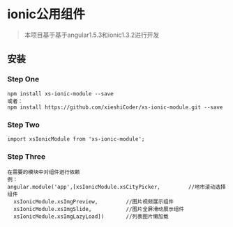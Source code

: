 
# ionic公用组件
>本项目基于基于angular1.5.3和ionic1.3.2进行开发
## 安装
### Step One
```
npm install xs-ionic-module --save
或者：
npm install https://github.com/xieshiCoder/xs-ionic-module.git --save
```
### Step Two
```
import xsIonicModule from 'xs-ionic-module';
```
### Step Three
```
在需要的模块中对组件进行依赖
例：
angular.module('app',[xsIonicModule.xsCityPicker,         //地市滚动选择组件
  xsIonicModule.xsImgPreview,         //图片视频展示组件
  xsIonicModule.xsImgSlide,           //图片全屏滑动展示组件
  xsIonicModule.xsImgLazyLoad])       //列表图片懒加载
```

